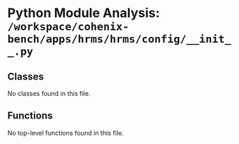# Python Module Analysis: `/workspace/cohenix-bench/apps/hrms/hrms/config/__init__.py`

## Classes

No classes found in this file.


## Functions

No top-level functions found in this file.
